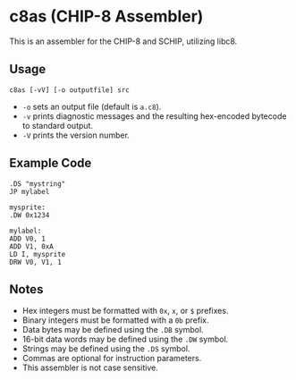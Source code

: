 # c8as (CHIP-8 Assembler)

This is an assembler for the CHIP-8 and SCHIP, utilizing libc8.

## Usage

```shell
c8as [-vV] [-o outputfile] src
```

* `-o` sets an output file (default is `a.c8`).
* `-v` prints diagnostic messages and the resulting hex-encoded bytecode to standard output.
* `-V` prints the version number.

## Example Code

```
.DS "mystring"
JP mylabel

mysprite:
.DW 0x1234

mylabel:
ADD V0, 1
ADD V1, 0xA
LD I, mysprite
DRW V0, V1, 1
```

## Notes

* Hex integers must be formatted with `0x`, `x`, or `$` prefixes.
* Binary integers must be formatted with a `0b` prefix.
* Data bytes may be defined using the `.DB` symbol.
* 16-bit data words may be defined using the `.DW` symbol.
* Strings may be defined using the `.DS` symbol.
* Commas are optional for instruction parameters.
* This assembler is not case sensitive.
